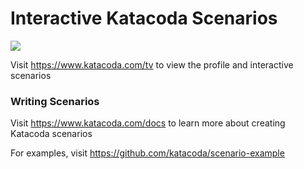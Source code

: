 # Interactive Katacoda Scenarios

[![](http://shields.katacoda.com/katacoda/tv/count.svg)](https://www.katacoda.com/tv "Get your profile on Katacoda.com")

Visit https://www.katacoda.com/tv to view the profile and interactive scenarios

### Writing Scenarios
Visit https://www.katacoda.com/docs to learn more about creating Katacoda scenarios

For examples, visit https://github.com/katacoda/scenario-example
